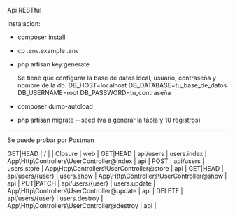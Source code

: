Api RESTful

Instalacion:

- composer install

- cp .env.example .env

- php artisan key:generate

  Se tiene que configurar la base de datos local, usuario, contraseña y nombre de la db.
	DB_HOST=localhost
	DB_DATABASE=tu_base_de_datos
	DB_USERNAME=root
	DB_PASSWORD=tu_contraseña

- composer dump-autoload

- php artisan migrate --seed  (va a generar la tabla y 10 registros)

---------------------------------------------

Se puede probar por Postman 


GET|HEAD  | /                |               | Closure                                     | web        |
GET|HEAD  | api/users        | users.index   | App\Http\Controllers\UserController@index   | api        |
POST      | api/users        | users.store   | App\Http\Controllers\UserController@store   | api        |
GET|HEAD  | api/users/{user} | users.show    | App\Http\Controllers\UserController@show    | api        |
PUT|PATCH | api/users/{user} | users.update  | App\Http\Controllers\UserController@update  | api        |
DELETE    | api/users/{user} | users.destroy | App\Http\Controllers\UserController@destroy | api        |


